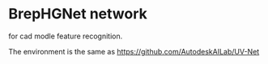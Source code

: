 # BrepHGNet network
 for cad modle feature recognition.
 
The environment is the same as https://github.com/AutodeskAILab/UV-Net
